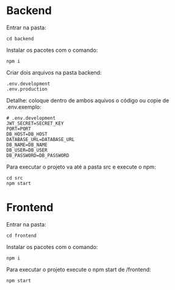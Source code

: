# Backend


Entrar na pasta:

```
cd backend 
```

Instalar os pacotes com o comando:

```
npm i
```

Criar dois arquivos na pasta backend:

```
.env.development
.env.production
```

Detalhe: coloque dentro de ambos aquivos o código ou copie de .env.exemplo:

```
# .env.development
JWT_SECRET=SECRET_KEY
PORT=PORT
DB_HOST=DB_HOST
DATABASE_URL=DATABASE_URL
DB_NAME=DB_NAME
DB_USER=DB_USER
DB_PASSWORD=DB_PASSWORD
```

Para executar o projeto va até a pasta src e execute o npm:

```
cd src
npm start
```

# Frontend

Entrar na pasta:

```
cd frontend 
```

Instalar os pacotes com o comando:

```
npm i
```

Para executar o projeto execute o npm start de /frontend:

```
npm start
```
